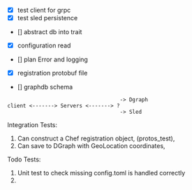 - [x] test client for grpc
- [x] test sled persistence 
- [] abstract db into trait 
- [x] configuration read 
- [] plan Error and logging 
- [x] registration protobuf file
- [] graphdb schema 


```
                                    -> Dgraph
client <-------> Servers <-------> ? 
                                    -> Sled
```

Integration Tests:

1) Can construct a Chef registration object, (protos_test),
2) Can save to DGraph with GeoLocation coordinates,


Todo Tests:
1) Unit test to check missing config.toml is handled correctly
2) 
